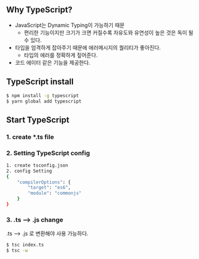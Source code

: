 ## Why TypeScript?
- JavaScript는 Dynamic Typing이 가능하기 때문
    - 편리한 기능이지만 크기가 크면 커질수록 자유도와 유연성이 높은 것은 독이 될 수 있다.
- 타입을 엄격하게 잡아주기 때문에 에러메시지의 퀄리티가 좋아진다.
    - 타입의 에러를 정확하게 짚어준다.
- 코드 에이터 같은 기능을 제공한다.

## TypeScript install
```bash
$ npm install -g typescript
$ yarn global add typescript
```

## Start TypeScript
### 1. create *.ts file
### 2. Setting TypeScript config
```bash
1. create tsconfig.json
2. config Setting
{
    "compilerOptions": {
        "target": "es6",
        "module": "commonjs"
    }
}
```
### 3. .ts --> .js change
.ts --> .js 로 변환해야 사용 가능하다.
```bash
$ tsc index.ts
$ tsc -w
```